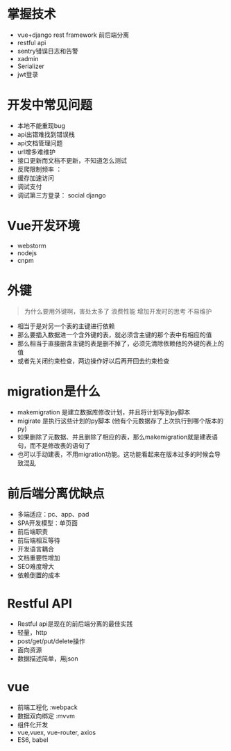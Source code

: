 # 掌握技术
+ vue+django rest framework 前后端分离
+ restful api
+ sentry错误日志和告警
+ xadmin
+ Serializer
+ jwt登录


# 开发中常见问题
+ 本地不能重现bug
+ api出错难找到错误栈 
+ api文档管理问题
+ url增多难维护
+ 接口更新而文档不更新，不知道怎么测试
+ 反爬限制频率 ： 
+ 缓存加速访问
+ 调试支付 
+ 调试第三方登录： social django


# Vue开发环境
+ webstorm
+ nodejs
+ cnpm

# 外键
> 为什么要用外键啊，害处太多了
> 浪费性能
> 增加开发时的思考
> 不易维护
+ 相当于是对另一个表的主键进行依赖
+ 那么要插入数据进一个含外键的表，就必须含主键的那个表中有相应的值
+ 那么相当于直接删含主键的表是删不掉了，必须先清除依赖他的外键的表上的值
+ 或者先关闭约束检查，两边操作好以后再开回去约束检查


# migration是什么
+ makemigration 是建立数据库修改计划，并且将计划写到py脚本
+ migirate 是执行这些计划的py脚本 (他有个元数据存了上次执行到哪个版本的py)
+ 如果删除了元数据、并且删除了相应的表，那么makemigration就是建表语句，而不是修改表的语句了
+ 也可以手动建表，不用migration功能。这功能看起来在版本过多的时候会导致混乱

# 前后端分离优缺点
+ 多端适应：pc、app、pad
+ SPA开发模型：单页面
+ 前后端职责
+ 前后端相互等待
+ 开发语言耦合
+ 文档重要性增加
+ SEO难度增大
+ 依赖倒置的成本 

# Restful API
+ Restful api是现在的前后端分离的最佳实践
+ 轻量，http
+ post/get/put/delete操作
+ 面向资源
+ 数据描述简单，用json 


# vue
+ 前端工程化 :webpack
+ 数据双向绑定 :mvvm
+ 组件化开发
+ vue,vuex, vue-router, axios 
+ ES6, babel 



